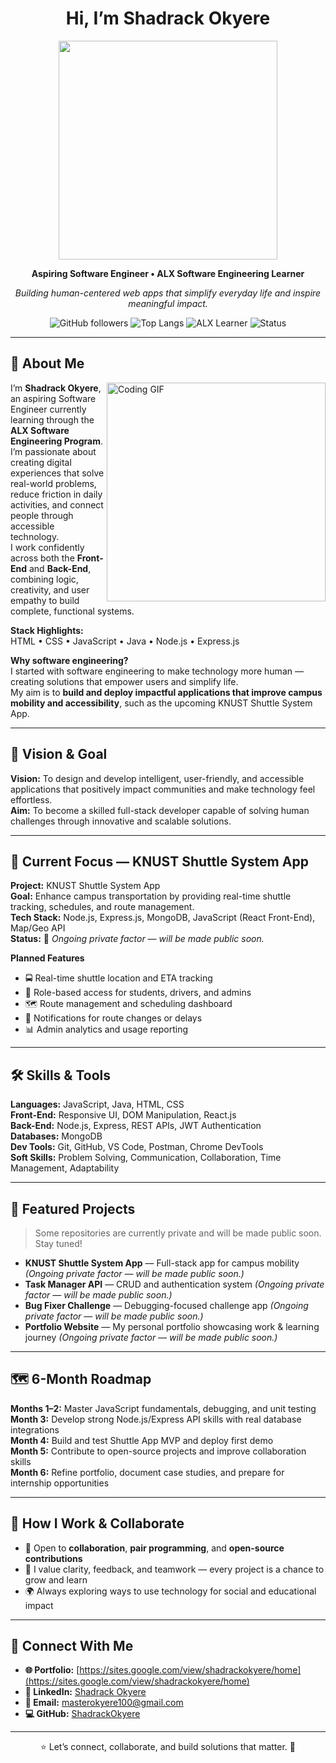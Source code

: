 <!-- Shadrack Okyere GitHub Profile README -->
<div align="center">
  <h1> Hi, I’m Shadrack Okyere
  </h1> <img align="center" width="350" src="https://github.com/user-attachments/assets/48cdca8b-f547-46d3-8fb5-0390472d1dff"> 
  <p><strong>Aspiring Software Engineer • ALX Software Engineering Learner</strong></p>
  <p><em>Building human-centered web apps that simplify everyday life and inspire meaningful impact.</em></p>

  <!-- Badges -->
  <p>
    <img alt="GitHub followers" src="https://img.shields.io/github/followers/ShadrackOkyere?label=Followers&style=flat-square" />
    <img alt="Top Langs" src="https://img.shields.io/badge/Top%20Langs-JS%20%7C%20Java%20%7C%20HTML-blue?style=flat-square" />
    <img alt="ALX Learner" src="https://img.shields.io/badge/ALX-Software%20Engineering-orange?style=flat-square" />
    <img alt="Status" src="https://img.shields.io/badge/status-active-brightgreen?style=flat-square" />
  </p>
</div>

---

## 🧭 About Me 
I’m **Shadrack Okyere**, <img align="right" alt="Coding GIF" width="350" src="https://media.giphy.com/media/qgQUggAC3Pfv687qPC/giphy.gif">  an aspiring Software Engineer currently learning through the **ALX Software Engineering Program**.  
I’m passionate about creating digital experiences that solve real-world problems, reduce friction in daily activities, and connect people through accessible technology.  
I work confidently across both the **Front-End** and **Back-End**, combining logic, creativity, and user empathy to build complete, functional systems.

**Stack Highlights:**  
HTML • CSS • JavaScript • Java • Node.js • Express.js

**Why software engineering?**  
I started with software engineering to make technology more human — creating solutions that empower users and simplify life.  
My aim is to **build and deploy impactful applications that improve campus mobility and accessibility**, such as the upcoming KNUST Shuttle System App.

---

## 🎯 Vision & Goal
**Vision:** To design and develop intelligent, user-friendly, and accessible applications that positively impact communities and make technology feel effortless.  
**Aim:** To become a skilled full-stack developer capable of solving human challenges through innovative and scalable solutions.

---

## 🚀 Current Focus — KNUST Shuttle System App
**Project:** KNUST Shuttle System App  
**Goal:** Enhance campus transportation by providing real-time shuttle tracking, schedules, and route management.  
**Tech Stack:** Node.js, Express.js, MongoDB, JavaScript (React Front-End), Map/Geo API  
**Status:** 🧩 *Ongoing private factor — will be made public soon.*

**Planned Features**
- 🚍 Real-time shuttle location and ETA tracking  
- 👥 Role-based access for students, drivers, and admins  
- 🗺️ Route management and scheduling dashboard  
- 🔔 Notifications for route changes or delays  
- 📊 Admin analytics and usage reporting

---

## 🛠️ Skills & Tools
**Languages:** JavaScript, Java, HTML, CSS  
**Front-End:** Responsive UI, DOM Manipulation, React.js  
**Back-End:** Node.js, Express, REST APIs, JWT Authentication  
**Databases:** MongoDB  
**Dev Tools:** Git, GitHub, VS Code, Postman, Chrome DevTools  
**Soft Skills:** Problem Solving, Communication, Collaboration, Time Management, Adaptability  

---

## 📂 Featured Projects
> Some repositories are currently private and will be made public soon. Stay tuned!

- **KNUST Shuttle System App** — Full-stack app for campus mobility *(Ongoing private factor — will be made public soon.)*  
- **Task Manager API** — CRUD and authentication system *(Ongoing private factor — will be made public soon.)*  
- **Bug Fixer Challenge** — Debugging-focused challenge app *(Ongoing private factor — will be made public soon.)*  
- **Portfolio Website** — My personal portfolio showcasing work & learning journey *(Ongoing private factor — will be made public soon.)*

---

## 🗺️ 6-Month Roadmap
**Months 1–2:** Master JavaScript fundamentals, debugging, and unit testing  
**Month 3:** Develop strong Node.js/Express API skills with real database integrations  
**Month 4:** Build and test Shuttle App MVP and deploy first demo  
**Month 5:** Contribute to open-source projects and improve collaboration skills  
**Month 6:** Refine portfolio, document case studies, and prepare for internship opportunities  

---

## 🧩 How I Work & Collaborate
- 🤝 Open to **collaboration**, **pair programming**, and **open-source contributions**  
- 💬 I value clarity, feedback, and teamwork — every project is a chance to grow and learn  
- 🌍 Always exploring ways to use technology for social and educational impact  

---

## 📣 Connect With Me
- **🌐 Portfolio:** [https://sites.google.com/view/shadrackokyere/home](https://sites.google.com/view/shadrackokyere/home)  
- **💼 LinkedIn:** [Shadrack Okyere](https://www.linkedin.com/in/shadrack-okyere-564814326)  
- **📧 Email:** [masterokyere100@gmail.com](mailto:masterokyere100@gmail.com)  
- **💻 GitHub:** [ShadrackOkyere](https://github.com/ShadrackOkyere)  

---

<div align="center">
  <p>⭐ Let’s connect, collaborate, and build solutions that matter. 🚀</p>
</div>
